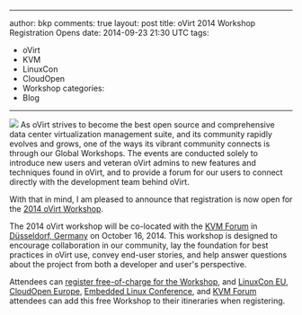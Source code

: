 
---
author: bkp
comments: true
layout: post
title: oVirt 2014 Workshop Registration Opens
date: 2014-09-23 21:30 UTC
tags:
- oVirt
- KVM
- LinuxCon
- CloudOpen
- Workshop
categories:
- Blog
---
<img src="http://community.redhat.com/images/blog/oVirt-logo.png">
As oVirt strives to become the best open source and comprehensive data center virtualization management suite, and its community  rapidly evolves and grows, one of the ways its vibrant community connects is through our Global Workshops. The events are conducted solely to introduce new users and veteran oVirt admins to new features and techniques found in oVirt, and to provide a forum for our users to connect directly with the development team behind oVirt.

With that in mind, I am pleased to announce that registration is now open for the [2014 oVirt Workshop](http://www.ovirt.org/KVM_Forum_Workshop_Oct_2014).

The 2014 oVirt workshop will be co-located with the [KVM Forum](http//events.linuxfoundation.org/events/kvm-forum) in [Düsseldorf, Germany](http://ow.ly/BPSnM) on October 16, 2014. This workshop is designed to encourage collaboration in our community, lay the foundation for best practices in oVirt use, convey end-user stories, and help answer questions about the project from both a developer and user's perspective.

Attendees can [register free-of-charge for the Workshop](https://www.regonline.com/Register/Checkin.aspx?EventID=1625495
), and [LinuxCon EU](http://events.linuxfoundation.org/events/linuxcon-europe/extend-the-experience/co-located-events), [CloudOpen Europe](http://events.linuxfoundation.org/events/cloudopen-europe/extend-the-experience/co-located-events), [Embedded Linux Conference](http://events.linuxfoundation.org/events/embedded-linux-conference-europe/extend-the-experience/co-located-events), and [KVM Forum](http://events.linuxfoundation.org/events/kvm-forum/extend-the-experience/co-located-events) attendees can add this free Workshop to their itineraries when registering.

